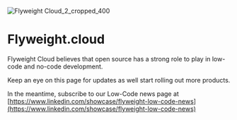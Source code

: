 ![Flyweight Cloud_2_cropped_400](https://user-images.githubusercontent.com/2868/138356735-fff5eb7e-2212-4380-a91b-5c715fe16be6.png)

# Flyweight.cloud

Flyweight Cloud believes that open source has a strong role to play in low-code and no-code development.

Keep an eye on this page for updates as well start rolling out more products.

In the meantime, subscribe to our Low-Code news page at [https://www.linkedin.com/showcase/flyweight-low-code-news](https://www.linkedin.com/showcase/flyweight-low-code-news)
